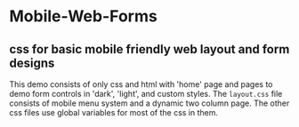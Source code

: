 # Mobile-Web-Forms
css for basic mobile friendly web layout and form designs
---
This demo consists of only css and html with 'home' page and pages to demo form controls in 'dark', 'light', and custom styles.
The `layout.css` file consists of mobile menu system and a dynamic two column page.
The other css files use global variables for most of the css in them.

